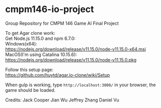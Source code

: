 # cmpm146-io-project
Group Repository for CMPM 146 Game AI Final Project

To get Agar clone work:  
Get Node.js 11.15.0 and npm 6.7.0:  
Windows(x64):  
https://nodejs.org/download/release/v11.15.0/node-v11.15.0-x64.msi  
MacOS(I'm using Catalina 10.15.6):  
https://nodejs.org/download/release/v11.15.0/node-v11.15.0.pkg  
  
Follow this setup page:  
https://github.com/huytd/agar.io-clone/wiki/Setup  

When gulp is working, type ```http://localhost:3000/``` in your browser, the game should be loaded.  

Credits: 
Jack Cooper 
Jian Wu 
Jeffrey Zhang 
Daniel Vu 
